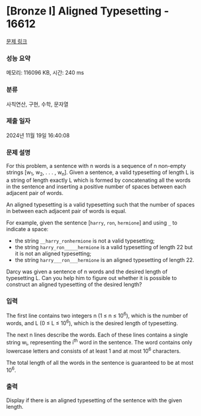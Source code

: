 # [Bronze I] Aligned Typesetting - 16612 

[문제 링크](https://www.acmicpc.net/problem/16612) 

### 성능 요약

메모리: 116096 KB, 시간: 240 ms

### 분류

사칙연산, 구현, 수학, 문자열

### 제출 일자

2024년 11월 19일 16:40:08

### 문제 설명

<p>For this problem, a sentence with n words is a sequence of n non-empty strings [w<sub>1</sub>, w<sub>2</sub>, . . . , w<sub>n</sub>]. Given a sentence, a valid typesetting of length L is a string of length exactly L which is formed by concatenating all the words in the sentence and inserting a positive number of spaces between each adjacent pair of words.</p>

<p>An aligned typesetting is a valid typesetting such that the number of spaces in between each adjacent pair of words is equal.</p>

<p>For example, given the sentence [<code>harry</code>, <code>ron</code>, <code>hermione</code>] and using <code>_</code> to indicate a space:</p>

<ul>
	<li>the string <code>__harry_ronhermione</code> is not a valid typesetting;</li>
	<li>the string <code>harry_ron_____hermione</code> is a valid typesetting of length 22 but it is not an aligned typesetting;</li>
	<li>the string <code>harry___ron___hermione</code> is an aligned typesetting of length 22.</li>
</ul>

<p>Darcy was given a sentence of n words and the desired length of typesetting L. Can you help him to figure out whether it is possible to construct an aligned typesetting of the desired length?</p>

### 입력 

 <p>The first line contains two integers n (1 ≤ n ≤ 10<sup>6</sup>), which is the number of words, and L (0 ≤ L ≤ 10<sup>6</sup>), which is the desired length of typesetting.</p>

<p>The next n lines describe the words. Each of these lines contains a single string w<sub>i</sub>, representing the i<sup>th</sup> word in the sentence. The word contains only lowercase letters and consists of at least 1 and at most 10<sup>6</sup> characters.</p>

<p>The total length of all the words in the sentence is guaranteed to be at most 10<sup>6</sup>.</p>

### 출력 

 <p>Display if there is an aligned typesetting of the sentence with the given length.</p>

